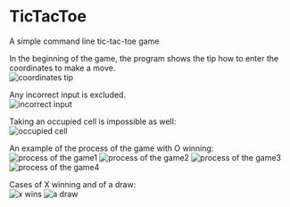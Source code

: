 # TicTacToe
A simple command line tic-tac-toe game

In the beginning of the game, the program shows the tip how to enter the coordinates to make a move.  
![coordinates tip](https://user-images.githubusercontent.com/89091847/129771285-7dae0937-e994-4be7-a008-598eef64e4fd.png)

Any incorrect input is excluded.  
![incorrect input](https://user-images.githubusercontent.com/89091847/129771445-2f2b0e8b-1ec5-4d97-a37a-7e64043e8c20.png)

Taking an occupied cell is impossible as well:  
![occupied cell](https://user-images.githubusercontent.com/89091847/129772194-71f482c6-2b09-44fa-b8ea-ff4c31bb7367.png)

An example of the process of the game with O winning:  
![process of the game1](https://user-images.githubusercontent.com/89091847/129771550-b206760e-695a-4ddb-8f6b-8eedc172f701.png)
![process of the game2](https://user-images.githubusercontent.com/89091847/129771817-e1a0fb1b-c609-4384-8ac8-9d53b76d50e6.png)
![process of the game3](https://user-images.githubusercontent.com/89091847/129771818-cea93207-3725-42fe-a592-5e82e4653a2b.png)
![process of the game4](https://user-images.githubusercontent.com/89091847/129806504-f18ed6f1-45dd-44f0-ba76-eb11edc8b9a2.png)

Cases of X winning and of a draw:  
![x wins](https://user-images.githubusercontent.com/89091847/129772655-8c3535c4-14cb-4db2-887f-bf6b39c333d5.png)
![a draw](https://user-images.githubusercontent.com/89091847/129772657-6915d4a6-8ebe-4c5e-ba3f-67689dfda79e.png)
